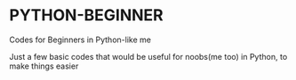 # PYTHON-BEGINNER
Codes for Beginners in Python-like me

Just a few basic codes that would be useful for noobs(me too) in Python, to make things easier
